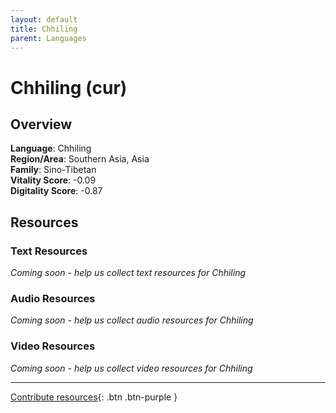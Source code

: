 ```yaml
---
layout: default
title: Chhiling
parent: Languages
---
```


# Chhiling (cur)

## Overview

**Language**: Chhiling  
**Region/Area**: Southern Asia, Asia  
**Family**: Sino-Tibetan  
**Vitality Score**: -0.09  
**Digitality Score**: -0.87  

## Resources

### Text Resources
*Coming soon - help us collect text resources for Chhiling*

### Audio Resources
*Coming soon - help us collect audio resources for Chhiling*

### Video Resources
*Coming soon - help us collect video resources for Chhiling*

---

[Contribute resources](https://fairtrain.github.io/){: .btn .btn-purple }
